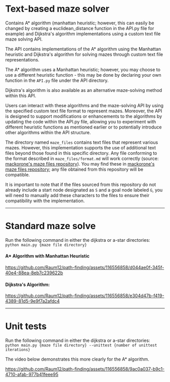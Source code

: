 # Text-based maze solver

Contains A* algorithm (manhattan heuristic; however, this can easily be changed by creating a euclidean_distance function in the API.py file for example) and Dijkstra's algorithm implementations using a custom text file maze solving API.

The API contains implementations of the A* algorithm using the Manhattan heuristic and Dijkstra's algorithm for solving mazes through custom text file representations.

The A* algorithm uses a Manhattan heuristic; however, you may choose to use a different heuristic function - this may be done by declaring your own function in the `API.py` file under the API directory.

Dijkstra's algorithm is also available as an alternative maze-solving method within this API.

Users can interact with these algorithms and the maze-solving API by using the specified custom text file format to represent mazes. Moreover, the API is designed to support modifications or enhancements to the algorithms by updating the code within the API.py file, allowing you to experiment with different heuristic functions as mentioned earlier or to potentially introduce other algorithms within the API structure.

The directory named `maze_files` contains text files that represent various mazes. However, this implementation supports the use of additional text files beyond those found in this specific directory. Any file conforming to the format described in `maze_files/format.md` will work correctly (source: [mackorone's maze files repository](https://github.com/micromouseonline/mazefiles)). You may find these in [mackorone's maze files repository](https://github.com/micromouseonline/mazefiles); any file obtained from this repository will be compatible.

It is important to note that if the files sourced from this repository do not already include a start node designated as `S` and a goal node labeled `G`, you will need to manually add these characters to the files to ensure their compatibility with the implementation.

-----
# Standard maze solve

Run the following command in either the dijkstra or a-star directories:
`python main.py {maze file directory}`


#### A* Algorithm with Manhattan Heuristic
https://github.com/Raum12/path-finding/assets/116556858/d044ae0f-345f-40e4-88ea-8eb7c239622b


#### Dijkstra's Algorithm:
https://github.com/Raum12/path-finding/assets/116556858/e304d47b-f419-4389-81d5-9e9f7a2afdc4

-----
# Unit tests
Run the following command in either the dijkstra or a-star directories:
`python main.py {maze file directory} --unittest {number of unittest iterations}`

The video below demonstrates this more clearly for the A* algorithm.

https://github.com/Raum12/path-finding/assets/116556858/9ac0a037-b9c1-4710-afab-977b41feee95
